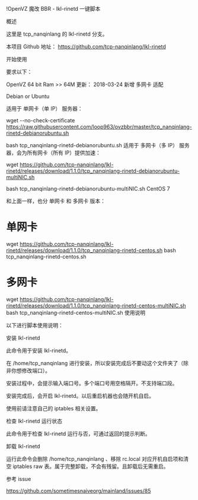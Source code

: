 !OpenVZ 魔改 BBR - lkl-rinetd 一键脚本

概述

这里是 tcp_nanqinlang 的 lkl-rinetd 分支。

本项目 Github 地址： https://github.com/tcp-nanqinlang/lkl-rinetd

开始使用

要求以下：

OpenVZ
64 bit
Ram >> 64M
更新： 2018-03-24 新增 多网卡 适配

Debian or Ubuntu

适用于 单网卡（单 IP） 服务器：

wget --no-check-certificate https://raw.githubusercontent.com/loop963/ovzbbr/master/tcp_nanqinlang-rinetd-debianorubuntu.sh

bash tcp_nanqinlang-rinetd-debianorubuntu.sh
适用于 多网卡（多 IP） 服务器，会为所有网卡（所有 IP）提供加速：

wget https://github.com/tcp-nanqinlang/lkl-rinetd/releases/download/1.1.0/tcp_nanqinlang-rinetd-debianorubuntu-multiNIC.sh

bash tcp_nanqinlang-rinetd-debianorubuntu-multiNIC.sh
CentOS 7

和上面一样，也分 单网卡 和 多网卡 版本：

# 单网卡
wget https://github.com/tcp-nanqinlang/lkl-rinetd/releases/download/1.1.0/tcp_nanqinlang-rinetd-centos.sh
bash tcp_nanqinlang-rinetd-centos.sh

# 多网卡
wget https://github.com/tcp-nanqinlang/lkl-rinetd/releases/download/1.1.0/tcp_nanqinlang-rinetd-centos-multiNIC.sh
bash tcp_nanqinlang-rinetd-centos-multiNIC.sh
使用说明

以下进行脚本使用说明：

安装 lkl-rinetd

此命令用于安装 lkl-rinetd。

在 /home/tcp_nanqinlang 进行安装，所以安装完成后不要动这个文件夹了（除非你想修改端口）。

安装过程中，会提示输入端口号。多个端口号用空格隔开。不支持端口段。

安装完成后，会开启 lkl-rinetd。以后重启机器也会随开机自启。

使用前请注意自己的 iptables 相关设置。

检查 lkl-rinetd 运行状态

此命令用于检查 lkl-rinetd 运行与否，可通过返回的提示判断。

卸载 lkl-rinetd

运行此命令会删除 /home/tcp_nanqinlang 、移除 rc.local 对应开机自启项和清空 iptables raw 表。属于完整卸载，不会有残留。且卸载后无需重启。

参考 issue

https://github.com/sometimesnaiveorg/mainland/issues/85
